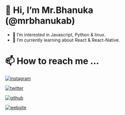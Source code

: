 
# 👋 Hi, I’m Mr.Bhanuka (@mrbhanukab)

- 👀 I’m interested in Javascript, Python &  linux.
- 🌱 I’m currently learning about React & React-Native.

  
 # 📫 How to reach me ...   
    
[![instagram](https://img.shields.io/badge/Instagram-@_mr.bhanuka_-%23E1306C?style=for-the-badge&logo=Instagram&logoColor=white)](http://instagram.com/_mr.bhanuka_)

[![twitter](https://img.shields.io/badge/Twitter-mrbhanuka-%2300acee?style=for-the-badge&logo=Twitter&logoColor=white)](https://twitter.com/mrbhanuka)

[![github](https://img.shields.io/badge/Github-mrbhanukab-%23333?style=for-the-badge&logo=GitHub&logoColor=white)](https://github.com/mrbhanukab)

[![website](https://img.shields.io/badge/Github%20Page-mrbhanukab.github.io-lightgrey?style=for-the-badge&logo=GitHub&logoColor=white)](https://mrbhanukab.github.io/)
